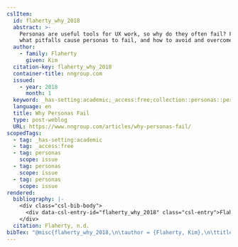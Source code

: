 ```yaml
---
cslItem:
  id: flaherty_why_2018
  abstract: >-
    Personas are useful tools for UX work, so why do they often fail? Find out
    what pitfalls cause personas to fail, and how to avoid and overcome them.
  author:
    - family: Flaherty
      given: Kim
  citation-key: flaherty_why_2018
  container-title: nngroup.com
  issued:
    - year: 2018
      month: 1
  keyword: _has-setting:academic;_access:free;collection::personas::personas::personas
  language: en
  title: Why Personas Fail
  type: post-weblog
  URL: https://www.nngroup.com/articles/why-personas-fail/
scopedTags:
  - tag: _has-setting:academic
  - tag: _access:free
  - tag: personas
    scope: issue
  - tag: personas
    scope: issue
  - tag: personas
    scope: issue
rendered:
  bibliography: |-
    <div class="csl-bib-body">
      <div data-csl-entry-id="flaherty_why_2018" class="csl-entry">Flaherty, K. n.d.. Why Personas Fail. <i>Nngroup.Com</i>. https://www.nngroup.com/articles/why-personas-fail/</div>
    </div>
  citation: Flaherty, n.d.
bibTex: "@misc{flaherty_why_2018,\n\tauthor = {Flaherty, Kim},\n\ttitle = {Why {Personas} {Fail}},\n\thowpublished = {https://www.nngroup.com/articles/why-personas-fail/},\n}\n\n"
---
```

